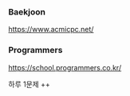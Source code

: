### Baekjoon
https://www.acmicpc.net/

### Programmers
https://school.programmers.co.kr/

하루 1문제 ++
